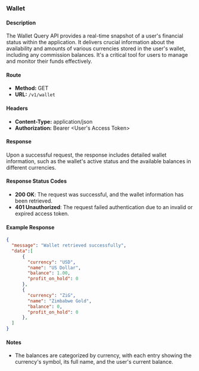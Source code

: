 ### Wallet

#### Description
The Wallet Query API provides a real-time snapshot of a user's financial status within the application. It delivers crucial information about the availability and amounts of various currencies stored in the user's wallet, including any commission balances. It's a critical tool for users to manage and monitor their funds effectively.

#### Route
- **Method:** GET
- **URL:** `/v1/wallet`

#### Headers
- **Content-Type:** application/json
- **Authorization:** Bearer \<User's Access Token\>

#### Response
Upon a successful request, the response includes detailed wallet information, such as the wallet's active status and the available balances in different currencies.

#### Response Status Codes
- **200 OK**: The request was successful, and the wallet information has been retrieved.
- **401 Unauthorized**: The request failed authentication due to an invalid or expired access token.

#### Example Response
```json
{
  "message": "Wallet retrieved successfully",
  "data":[
      {
        "currency": "USD",
        "name": "US Dollar",
        "balance": 1.00,
        "profit_on_hold": 0
      },
      {
        "currency": "ZiG",
        "name": "Zimbabwe Gold",
        "balance": 0,
        "profit_on_hold": 0
      },
  ]
}
```

#### Notes
- The balances are categorized by currency, with each entry showing the currency's symbol, its full name, and the user's current balance.